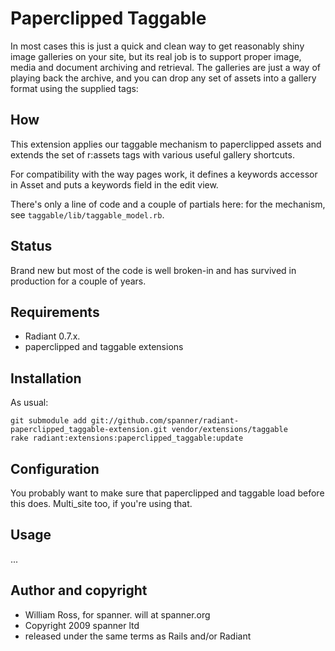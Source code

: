 # Paperclipped Taggable

In most cases this is just a quick and clean way to get reasonably shiny image galleries on your site, but its real job is to support proper image, media and document archiving and retrieval. The galleries are just a way of playing back the archive, and you can drop any set of assets into a gallery format using the supplied tags:


## How

This extension applies our taggable mechanism to paperclipped assets and extends the set of r:assets tags with various useful gallery shortcuts.

For compatibility with the way pages work, it defines a keywords accessor in Asset and puts a keywords field in the edit view.

There's only a line of code and a couple of partials here: for the mechanism, see `taggable/lib/taggable_model.rb`.

## Status 

Brand new but most of the code is well broken-in and has survived in production for a couple of years.

## Requirements

* Radiant 0.7.x.
* paperclipped and taggable extensions

## Installation

As usual:

	git submodule add git://github.com/spanner/radiant-paperclipped_taggable-extension.git vendor/extensions/taggable
	rake radiant:extensions:paperclipped_taggable:update
	
## Configuration

You probably want to make sure that paperclipped and taggable load before this does. Multi_site too, if you're using that.
	
## Usage

...

## Author and copyright

* William Ross, for spanner. will at spanner.org
* Copyright 2009 spanner ltd
* released under the same terms as Rails and/or Radiant